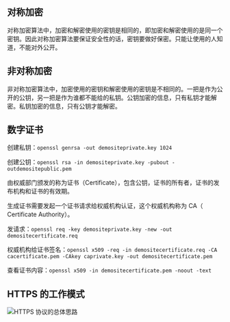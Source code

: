 ## 对称加密

对称加密算法中，加密和解密使用的密钥是相同的，即加密和解密使用的是同一个密钥。因此对称加密算法要保证安全性的话，密钥要做好保密。只能让使用的人知道，不能对外公开。

## 非对称加密

非对称加密算法中，加密使用的密钥和解密使用的密钥是不相同的。一把是作为公开的公钥，另一把是作为谁都不能给的私钥。公钥加密的信息，只有私钥才能解密。私钥加密的信息，只有公钥才能解密。

## 数字证书

创建私钥：`openssl genrsa -out demositeprivate.key 1024`

创建公钥：`openssl rsa -in demositeprivate.key -pubout -outdemositepublic.pem`

由权威部门颁发的称为证书（Certificate），包含公钥，证书的所有者，证书的发布机构和证书的有效期。

生成证书需要发起一个证书请求给权威机构认证，这个权威机构称为 CA（ Certificate Authority）。

发请求：`openssl req -key demositeprivate.key -new -out demositecertificate.req`

权威机构给证书签名：`openssl x509 -req -in demositecertificate.req -CA cacertificate.pem -CAkey caprivate.key -out demositecertificate.pem`

查看证书内容：`openssl x509 -in demositecertificate.pem -noout -text`

## HTTPS 的工作模式

![HTTPS 协议的总体思路](https://blog-1252173264.cos.ap-shanghai.myqcloud.com/1650194762300-7c6f502f-e6a9-43c2-a62b-2011b8c226cb.png)

